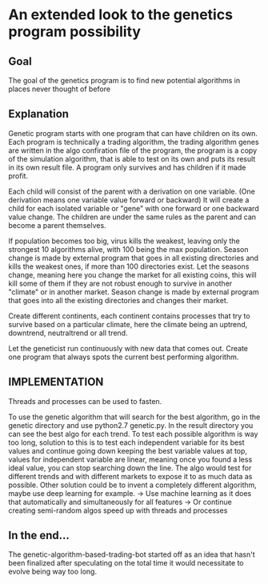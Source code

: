 # An extended look to the genetics program possibility

## Goal
The goal of the genetics program is to find new potential algorithms in places never thought of before

## Explanation
Genetic program starts with one program that can have children on its own. Each program is technically a trading algorithm, the trading algorithm genes are written in the algo confiration file of the program, the program is a copy of the simulation algorithm, that is able to test on its own and puts its result in its own result file.
A program only survives and has children if it made profit.

Each child will consist of the parent with a derivation on one variable. (One derivation means one variable value forward or backward)
It will create a child for each isolated variable or "gene" with one forward or one backward value change.
The children are under the same rules as the parent and can become a parent themselves.

If population becomes too big, virus kills the weakest, leaving only the strongest 10 algorithms alive, with 100 being the max population. Season change is made by external program that goes in all existing directories and kills the weakest ones, if more than 100 directories exist.
Let the seasons change, meaning here you change the market for all existing coins, this will kill some of them if they are not robust enough to survive in another "climate" or in another market. Season change is made by external program that goes into all the existing directories and changes their market.

Create different continents, each continent contains processes that try to survive based on a particular climate, here the climate being an uptrend, downtrend, neutraltrend or all trend.

Let the geneticist run continuously with new data that comes out. Create one program that always spots the current best performing algorithm.

## IMPLEMENTATION
Threads and processes can be used to fasten.

To use the genetic algorithm that will search for the best algorithm, go in the genetic directory and use python2.7 genetic.py. In the result directory you can see the best algo for each trend.
To test each possible algorithm is way too long, solution to this is to test each independent variable for its best values and continue going down keeping the best variable values at top, values for independent variable are linear, meaning once you found a less ideal value, you can stop searching down the line. The algo would test for different trends and with different markets to expose it to as much data as possible.
Other solution could be to invent a completely different algorithm, maybe use deep learning for example.
-> Use machine learning as it does that automatically and simultaneously for all features
-> Or continue creating semi-random algos speed up with threads and processes

## In the end...
The genetic-algorithm-based-trading-bot started off as an idea that hasn't been finalized after speculating on the total time it would necessitate to evolve being way too long.
